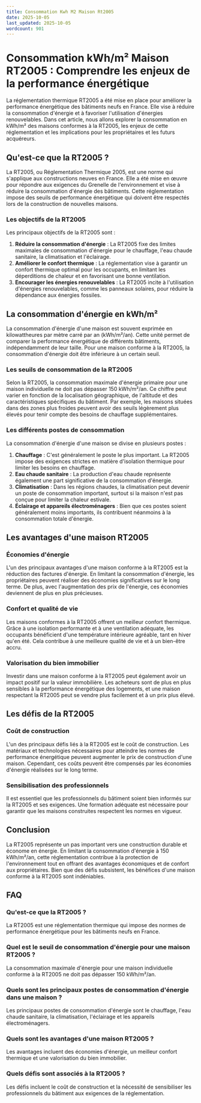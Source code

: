 ```yaml
---
title: Consommation Kwh M2 Maison Rt2005
date: 2025-10-05
last_updated: 2025-10-05
wordcount: 901
---
```


# Consommation kWh/m² Maison RT2005 : Comprendre les enjeux de la performance énergétique

La réglementation thermique RT2005 a été mise en place pour améliorer la performance énergétique des bâtiments neufs en France. Elle vise à réduire la consommation d'énergie et à favoriser l'utilisation d'énergies renouvelables. Dans cet article, nous allons explorer la consommation en kWh/m² des maisons conformes à la RT2005, les enjeux de cette réglementation et les implications pour les propriétaires et les futurs acquéreurs.

## Qu'est-ce que la RT2005 ?

La RT2005, ou Réglementation Thermique 2005, est une norme qui s'applique aux constructions neuves en France. Elle a été mise en œuvre pour répondre aux exigences du Grenelle de l'environnement et vise à réduire la consommation d'énergie des bâtiments. Cette réglementation impose des seuils de performance énergétique qui doivent être respectés lors de la construction de nouvelles maisons.

### Les objectifs de la RT2005

Les principaux objectifs de la RT2005 sont :

1. **Réduire la consommation d'énergie** : La RT2005 fixe des limites maximales de consommation d'énergie pour le chauffage, l'eau chaude sanitaire, la climatisation et l'éclairage.
2. **Améliorer le confort thermique** : La réglementation vise à garantir un confort thermique optimal pour les occupants, en limitant les déperditions de chaleur et en favorisant une bonne ventilation.
3. **Encourager les énergies renouvelables** : La RT2005 incite à l'utilisation d'énergies renouvelables, comme les panneaux solaires, pour réduire la dépendance aux énergies fossiles.

## La consommation d'énergie en kWh/m²

La consommation d'énergie d'une maison est souvent exprimée en kilowattheures par mètre carré par an (kWh/m²/an). Cette unité permet de comparer la performance énergétique de différents bâtiments, indépendamment de leur taille. Pour une maison conforme à la RT2005, la consommation d'énergie doit être inférieure à un certain seuil.

### Les seuils de consommation de la RT2005

Selon la RT2005, la consommation maximale d'énergie primaire pour une maison individuelle ne doit pas dépasser 150 kWh/m²/an. Ce chiffre peut varier en fonction de la localisation géographique, de l'altitude et des caractéristiques spécifiques du bâtiment. Par exemple, les maisons situées dans des zones plus froides peuvent avoir des seuils légèrement plus élevés pour tenir compte des besoins de chauffage supplémentaires.

### Les différents postes de consommation

La consommation d'énergie d'une maison se divise en plusieurs postes :

1. **Chauffage** : C'est généralement le poste le plus important. La RT2005 impose des exigences strictes en matière d'isolation thermique pour limiter les besoins en chauffage.
2. **Eau chaude sanitaire** : La production d'eau chaude représente également une part significative de la consommation d'énergie.
3. **Climatisation** : Dans les régions chaudes, la climatisation peut devenir un poste de consommation important, surtout si la maison n'est pas conçue pour limiter la chaleur estivale.
4. **Éclairage et appareils électroménagers** : Bien que ces postes soient généralement moins importants, ils contribuent néanmoins à la consommation totale d'énergie.

## Les avantages d'une maison RT2005

### Économies d'énergie

L'un des principaux avantages d'une maison conforme à la RT2005 est la réduction des factures d'énergie. En limitant la consommation d'énergie, les propriétaires peuvent réaliser des économies significatives sur le long terme. De plus, avec l'augmentation des prix de l'énergie, ces économies deviennent de plus en plus précieuses.

### Confort et qualité de vie

Les maisons conformes à la RT2005 offrent un meilleur confort thermique. Grâce à une isolation performante et à une ventilation adéquate, les occupants bénéficient d'une température intérieure agréable, tant en hiver qu'en été. Cela contribue à une meilleure qualité de vie et à un bien-être accru.

### Valorisation du bien immobilier

Investir dans une maison conforme à la RT2005 peut également avoir un impact positif sur la valeur immobilière. Les acheteurs sont de plus en plus sensibles à la performance énergétique des logements, et une maison respectant la RT2005 peut se vendre plus facilement et à un prix plus élevé.

## Les défis de la RT2005

### Coût de construction

L'un des principaux défis liés à la RT2005 est le coût de construction. Les matériaux et technologies nécessaires pour atteindre les normes de performance énergétique peuvent augmenter le prix de construction d'une maison. Cependant, ces coûts peuvent être compensés par les économies d'énergie réalisées sur le long terme.

### Sensibilisation des professionnels

Il est essentiel que les professionnels du bâtiment soient bien informés sur la RT2005 et ses exigences. Une formation adéquate est nécessaire pour garantir que les maisons construites respectent les normes en vigueur.

## Conclusion

La RT2005 représente un pas important vers une construction durable et économe en énergie. En limitant la consommation d'énergie à 150 kWh/m²/an, cette réglementation contribue à la protection de l'environnement tout en offrant des avantages économiques et de confort aux propriétaires. Bien que des défis subsistent, les bénéfices d'une maison conforme à la RT2005 sont indéniables.

## FAQ

### Qu'est-ce que la RT2005 ?

La RT2005 est une réglementation thermique qui impose des normes de performance énergétique pour les bâtiments neufs en France.

### Quel est le seuil de consommation d'énergie pour une maison RT2005 ?

La consommation maximale d'énergie pour une maison individuelle conforme à la RT2005 ne doit pas dépasser 150 kWh/m²/an.

### Quels sont les principaux postes de consommation d'énergie dans une maison ?

Les principaux postes de consommation d'énergie sont le chauffage, l'eau chaude sanitaire, la climatisation, l'éclairage et les appareils électroménagers.

### Quels sont les avantages d'une maison RT2005 ?

Les avantages incluent des économies d'énergie, un meilleur confort thermique et une valorisation du bien immobilier.

### Quels défis sont associés à la RT2005 ?

Les défis incluent le coût de construction et la nécessité de sensibiliser les professionnels du bâtiment aux exigences de la réglementation.